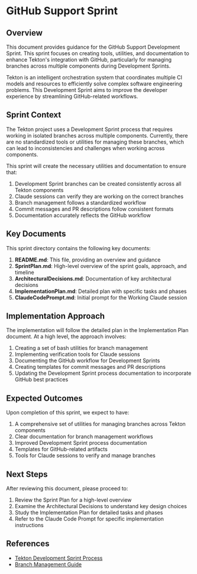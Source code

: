 # GitHub Support Sprint

## Overview

This document provides guidance for the GitHub Support Development Sprint. This sprint focuses on creating tools, utilities, and documentation to enhance Tekton's integration with GitHub, particularly for managing branches across multiple components during Development Sprints.

Tekton is an intelligent orchestration system that coordinates multiple CI models and resources to efficiently solve complex software engineering problems. This Development Sprint aims to improve the developer experience by streamlining GitHub-related workflows.

## Sprint Context

The Tekton project uses a Development Sprint process that requires working in isolated branches across multiple components. Currently, there are no standardized tools or utilities for managing these branches, which can lead to inconsistencies and challenges when working across components.

This sprint will create the necessary utilities and documentation to ensure that:

1. Development Sprint branches can be created consistently across all Tekton components
2. Claude sessions can verify they are working on the correct branches
3. Branch management follows a standardized workflow
4. Commit messages and PR descriptions follow consistent formats
5. Documentation accurately reflects the GitHub workflow

## Key Documents

This sprint directory contains the following key documents:

1. **README.md**: This file, providing an overview and guidance
2. **SprintPlan.md**: High-level overview of the sprint goals, approach, and timeline
3. **ArchitecturalDecisions.md**: Documentation of key architectural decisions
4. **ImplementationPlan.md**: Detailed plan with specific tasks and phases
5. **ClaudeCodePrompt.md**: Initial prompt for the Working Claude session

## Implementation Approach

The implementation will follow the detailed plan in the Implementation Plan document. At a high level, the approach involves:

1. Creating a set of bash utilities for branch management
2. Implementing verification tools for Claude sessions
3. Documenting the GitHub workflow for Development Sprints
4. Creating templates for commit messages and PR descriptions
5. Updating the Development Sprint process documentation to incorporate GitHub best practices

## Expected Outcomes

Upon completion of this sprint, we expect to have:

1. A comprehensive set of utilities for managing branches across Tekton components
2. Clear documentation for branch management workflows
3. Improved Development Sprint process documentation
4. Templates for GitHub-related artifacts
5. Tools for Claude sessions to verify and manage branches

## Next Steps

After reviewing this document, please proceed to:

1. Review the Sprint Plan for a high-level overview
2. Examine the Architectural Decisions to understand key design choices
3. Study the Implementation Plan for detailed tasks and phases
4. Refer to the Claude Code Prompt for specific implementation instructions

## References

- [Tekton Development Sprint Process](/MetaData/DevelopmentSprints/README.md)
- [Branch Management Guide](/MetaData/DevelopmentSprints/Templates/BranchManagement.md)